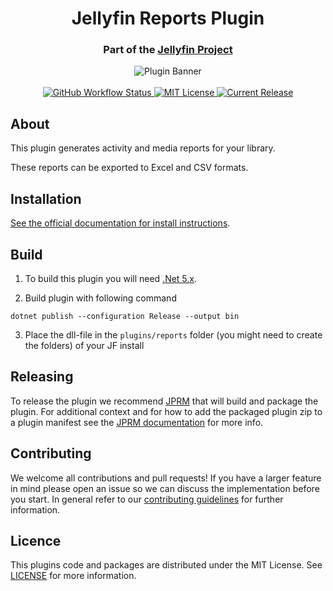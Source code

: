 <h1 align="center">Jellyfin Reports Plugin</h1>
<h3 align="center">Part of the <a href="https://jellyfin.org">Jellyfin Project</a></h3>

<p align="center">
<img alt="Plugin Banner" src="https://raw.githubusercontent.com/jellyfin/jellyfin-ux/master/plugins/SVG/jellyfin-plugin-reports.svg?sanitize=true"/>
<br/>
<br/>
<a href="https://github.com/jellyfin/jellyfin-plugin-reports/actions?query=workflow%3A%22Test+Build+Plugin%22">
<img alt="GitHub Workflow Status" src="https://img.shields.io/github/workflow/status/jellyfin/jellyfin-plugin-reports/Test%20Build%20Plugin.svg">
</a>
<a href="https://github.com/jellyfin/jellyfin-plugin-reports">
<img alt="MIT License" src="https://img.shields.io/github/license/jellyfin/jellyfin-plugin-reports.svg"/>
</a>
<a href="https://github.com/jellyfin/jellyfin-plugin-reports/releases">
<img alt="Current Release" src="https://img.shields.io/github/release/jellyfin/jellyfin-plugin-reports.svg"/>
</a>
</p>

## About

This plugin generates activity and media reports for your library.

These reports can be exported to Excel and CSV formats.

## Installation

[See the official documentation for install instructions](https://jellyfin.org/docs/general/server/plugins/index.html#installing).

## Build

1. To build this plugin you will need [.Net 5.x](https://dotnet.microsoft.com/download/dotnet/5.0).

2. Build plugin with following command
  ```
  dotnet publish --configuration Release --output bin
  ```

3. Place the dll-file in the `plugins/reports` folder (you might need to create the folders) of your JF install

## Releasing

To release the plugin we recommend [JPRM](https://github.com/oddstr13/jellyfin-plugin-repository-manager) that will build and package the plugin.
For additional context and for how to add the packaged plugin zip to a plugin manifest see the [JPRM documentation](https://github.com/oddstr13/jellyfin-plugin-repository-manager) for more info.

## Contributing

We welcome all contributions and pull requests! If you have a larger feature in mind please open an issue so we can discuss the implementation before you start.
In general refer to our [contributing guidelines](https://github.com/jellyfin/.github/blob/master/CONTRIBUTING.md) for further information.

## Licence

This plugins code and packages are distributed under the MIT License. See [LICENSE](./LICENSE) for more information.
